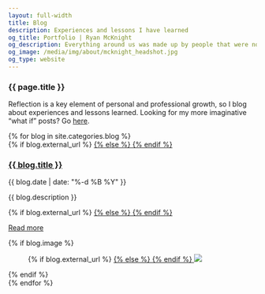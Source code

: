 ```yaml
---
layout: full-width
title: Blog
description: Experiences and lessons I have learned
og_title: Portfolio | Ryan McKnight
og_description: Everything around us was made up by people that were no smarter than us, and we can change it.
og_image: /media/img/about/mcknight_headshot.jpg
og_type: website
---
```

<section class="grid">
	<article>
		<h1>{{ page.title }}</h1>
		<p>Reflection is a key element of personal and professional growth, so I blog about experiences and lessons learned. Looking for my more imaginative &ldquo;what if&rdquo; posts? Go <a href="{{ site.url/what-if }}">here</a>.</p>
	</article>
</section>
<section class="stripe-section">
	<section class="grid-wrapper">
		{% for blog in site.categories.blog %}
		<article>
			<figcaption>
				{% if blog.external_url %}
				<a href="{{ blog.external_url }}">
				{% else %}
				<a href="{{ blog.url }}">
				{% endif %}
				<h3>
					{{ blog.title }}
				</h3>
				</a>
				<p>{{ blog.date | date: "%-d %B %Y" }}</p>
				<p class="description">{{ blog.description }}</p>
				{% if blog.external_url %}
				<a href="{{ blog.external_url }}">
				{% else %}
				<a href="{{ blog.url }}">
				{% endif %}
				<p class="meta">Read more</p>
				</a>
			</figcaption>
			{% if blog.image %}
			<figure>
				{% if blog.external_url %}
				<a href="{{ blog.external_url }}">
				{% else %}
				<a href="{{ blog.url }}">
				{% endif %}
				<img src="{{ blog.image }}" />
				</a>
			</figure>
			{% endif %}
		</article>
		{% endfor %}
	</section>
</section>
